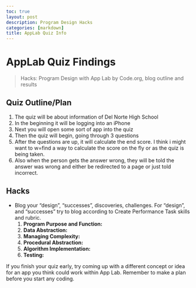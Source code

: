 ```yaml
---
toc: true
layout: post
description: Program Design Hacks
categories: [markdown]
title: AppLab Quiz Info
---
```


# AppLab Quiz Findings 
> Hacks: Program Design with App Lab by Code.org, blog outline and results

## Quiz Outline/Plan
1. The quiz will be about information of Del Norte High School
2. In the beginning it will be logging into an iPhone
3. Next you will open some sort of app into the quiz
4. Then the quiz will begin, going through 3 questions
5. After the questions are up, it will calculate the end score. I think i might want to w=find a way to calculate the score on the fly or as the quiz is being taken.
6. Also when the person gets the answer wrong, they will be told the answer was wrong and either be redirected to a page or just told incorrect.

## Hacks
 - Blog your “design”, “successes”, discoveries, challenges. For “design”, and “successes” try to blog according to Create Performance Task skills and rubric.
    1. **Program Purpose and Function:** 
    2. **Data Abstraction:**
    3. **Managing Complexity:**
    4. **Procedural Abstraction:** 
    5. **Algorithm Implementation:**
    6. **Testing:**

If you finish your quiz early, try coming up with a different concept or idea for an app you think could work within App Lab. Remember to make a plan before you start any coding.